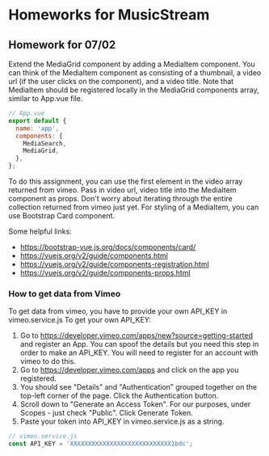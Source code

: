 # Homeworks for MusicStream

## Homework for 07/02

Extend the MediaGrid component by adding a MediaItem component. You can think of the MediaItem component as consisting of a thumbnail, a video url (if the user clicks on the component), and a video title. Note that MediaItem should be registered locally in the MediaGrid components array, similar to App.vue file.

```javascript 
// App.vue
export default {
  name: 'app',
  components: {
    MediaSearch,
    MediaGrid,
  },
};
```

To do this assignment, you can use the first element in the video array returned from vimeo. Pass in video url, video title into the MediaItem component as props. Don't worry about iterating through the entire collection returned from vimeo just yet. For styling of a MediaItem, you can use Bootstrap Card component. 

Some helpful links:
* https://bootstrap-vue.js.org/docs/components/card/
* https://vuejs.org/v2/guide/components.html
* https://vuejs.org/v2/guide/components-registration.html
* https://vuejs.org/v2/guide/components-props.html


### How to get data from Vimeo

To get data from vimeo, you have to provide your own API_KEY in vimeo.service.js
To get your own API_KEY: 

1. Go to https://developer.vimeo.com/apps/new?source=getting-started and register an App. You can spoof the details but you need this step in order to make an API_KEY. You will need to register for an account with vimeo to do this. 
2. Go to https://developer.vimeo.com/apps and click on the app you registered. 
3. You should see "Details" and "Authentication" grouped together on the top-left
corner of the page. Click the Authentication button. 
4. Scroll down to "Generate an Access Token". For our purposes, under Scopes - just check "Public". Click Generate Token. 
5. Paste your token into API_KEY in vimeo.service.js as a string. 

```javascript
// vimeo.service.js
const API_KEY = 'XXXXXXXXXXXXXXXXXXXXXXXXXXXX1bdc';
```



